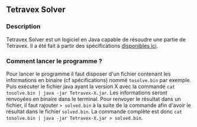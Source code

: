 ## Tetravex Solver

### Description

Tetravex Solver est un logiciel en Java capable de résoudre une partie de Tetravex.
Il a été fait à partir des spécifications [disponibles ici](https://gitlab.com/EclipseOnFire/itsalexousd-discord-test/-/wikis/home).

### Comment lancer le programme ?

Pour lancer le programme il faut disposer d'un fichier contenant les informations en binaire (cf spécifications)
nommé `tosolve.bin` par exemple. Puis exécuter le fichier java ayant la version X avec la commande
`cat tosolve.bin | java -jar Tetravex-X.jar`. Les informations seront renvoyées en binaire dans le terminal.
Pour renvoyer le résultat dans un fichier, il faut rajouter `> solved.bin` à la suite de la commande afin d'avoir le résultat
dans le fichier `solved.bin`. La commande complète est donc `cat tosolve.bin | java -jar Tetravex-X.jar > solved.bin`. 
